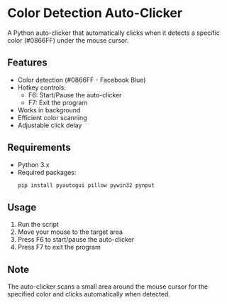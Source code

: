 # Color Detection Auto-Clicker

A Python auto-clicker that automatically clicks when it detects a specific color (#0866FF) under the mouse cursor.

## Features

- Color detection (#0866FF - Facebook Blue)
- Hotkey controls:
  - F6: Start/Pause the auto-clicker
  - F7: Exit the program
- Works in background
- Efficient color scanning
- Adjustable click delay

## Requirements
- Python 3.x
- Required packages:
  ```bash
  pip install pyautogui pillow pywin32 pynput
  ```
## Usage

1. Run the script
2. Move your mouse to the target area
3. Press F6 to start/pause the auto-clicker
4. Press F7 to exit the program

## Note

The auto-clicker scans a small area around the mouse cursor for the specified color and clicks automatically when detected.